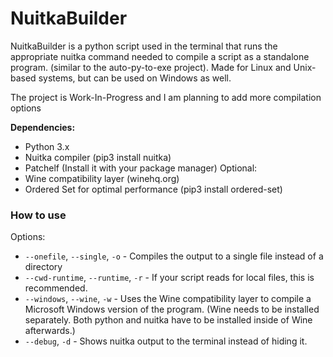 # NuitkaBuilder

NuitkaBuilder is a python script used in the terminal that runs the appropriate nuitka command needed to compile a script as a standalone program. (similar to the auto-py-to-exe project). Made for Linux and Unix-based systems, but can be used on Windows as well.

The project is Work-In-Progress and I am planning to add more compilation options

**Dependencies:**
- Python 3.x
- Nuitka compiler (pip3 install nuitka)
- Patchelf (Install it with your package manager)
Optional:
- Wine compatibility layer (winehq.org)
- Ordered Set for optimal performance (pip3 install ordered-set)

### How to use
Options:
- `--onefile`, `--single`, `-o` - Compiles the output to a single file instead of a directory
- `--cwd-runtime`, `--runtime`, `-r` - If your script reads for local files, this is recommended.
- `--windows`, `--wine`, `-w` - Uses the Wine compatibility layer to compile a Microsoft Windows version of the program. (Wine needs to be installed separately. Both python and nuitka have to be installed inside of Wine afterwards.)
- `--debug`, `-d` - Shows nuitka output to the terminal instead of hiding it.

